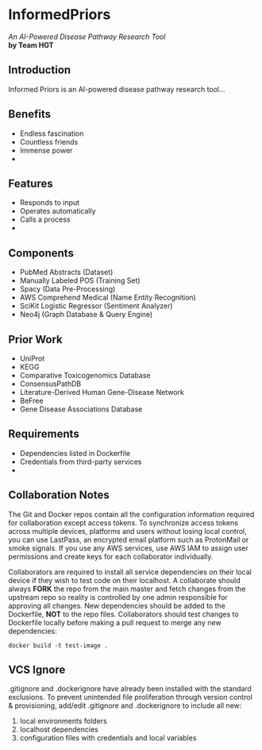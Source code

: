 # InformedPriors
_An AI-Powered Disease Pathway Research Tool_  
**by Team HGT**

## Introduction
Informed Priors is an AI-powered disease pathway research tool...

## Benefits
- Endless fascination
- Countless friends
- Immense power
-

## Features
- Responds to input
- Operates automatically
- Calls a process
- 

## Components
- PubMed Abstracts (Dataset)
- Manually Labeled POS (Training Set)
- Spacy (Data Pre-Processing)
- AWS Comprehend Medical (Name Entity Recognition)
- SciKit Logistic Regressor (Sentiment Analyzer)
- Neo4j (Graph Database & Query Engine)

## Prior Work
- UniProt
- KEGG
- Comparative Toxicogenomics Database
- ConsensusPathDB
- Literature-Derived Human Gene-Disease Network
- BeFree
- Gene Disease Associations Database


## Requirements
- Dependencies listed in Dockerfile
- Credentials from third-party services
-

## Collaboration Notes
The Git and Docker repos contain all the configuration information required for collaboration except access tokens. To synchronize access tokens across multiple devices, platforms and users without losing local control, you can use LastPass, an encrypted email platform such as ProtonMail or smoke signals. If you use any AWS services, use AWS IAM to assign user permissions and create keys for each collaborator individually.

Collaborators are required to install all service dependencies on their local device if they wish to test code on their localhost. A collaborate should always **FORK** the repo from the main master and fetch changes from the upstream repo so reality is controlled by one admin responsible for approving all changes. New dependencies should be added to the Dockerfile, **NOT** to the repo files. Collaborators should test changes to Dockerfile locally before making a pull request to merge any new dependencies:

```shell
docker build -t test-image .
```

## VCS Ignore
.gitignore and .dockerignore have already been installed with the standard exclusions. To prevent unintended file proliferation through version control & provisioning, add/edit .gitignore and .dockerignore to include all new:

1. local environments folders
2. localhost dependencies
3. configuration files with credentials and local variables